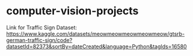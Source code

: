 # computer-vision-projects
Link for Traffic Sign Dataset: https://www.kaggle.com/datasets/meowmeowmeowmeowmeow/gtsrb-german-traffic-sign/code?datasetId=82373&sortBy=dateCreated&language=Python&tagIds=16580
